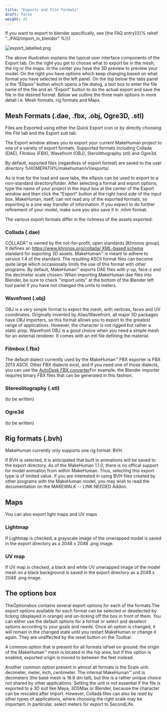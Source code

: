```yaml
---
title: "Exports and file formats"
draft: false
weight: 42
---
```


If you want to export to blender specifically, see [the FAQ entry]({{% relref "../FAQ/import_in_blender" %}})


![export_labelled.png](export_labelled.png)



The above illustration explains the typical user interface components of the Export tab. On the right you get to choose what to export be in the mesh, the rig or the maps. In the center you have the 3D preview to preview your model. On the right you have options which keep changing based on what format you have selected in the left panel. On the top below the tabs panel is the “Ellipsis” button which opens a file dialog, a text box to enter the file name of the file and an “Export” button to do the actual export and save the file in the desired format.
Below we outline the three main options in more detail i.e. Mesh formats, rig formats and Maps.


## Mesh Formats (.dae, .fbx, .obj, Ogre3D, .stl)

Files are Exported using either the Quick Export icon or by directly choosing the File tab and the Export sub tab.

The Export window allows you to export your current MakeHuman project to one of a variety of export formats. Supported formats including Collada (DAE), Filmbox (FBX), Wavefront (OBJ), Sterolithography (stl) and Ogre3d.

By default, exported files (regardless of export format) are saved to the user directory %HOMEPATH%/makehuman/v1/exports/.

As is true for the load and save tabs, the ellipsis can be used to export to a non-standard directory/folder. After selecting a format and export options, type the name of your project in the input box at the center of the Export window and then click the "Export" 
button at the right hand side of the input box. MakeHuman, itself, can not read any of the exported formats, so exporting is a one way transfer of information. If you expect to do further refinement of your model, make sure you also save it in .mhm format.

The various export formats differ in the richness of the assets exported:

### Collada (.dae)

COLLADA™ is owned by the not-for-profit, open standards [Khronos group]. It defines an [https://www.khronos.org/collada/ XML-based schema](http://www.khronos.org/) standard for exporting 3D assets. 
MakeHuman™ is meant to adhere to version 1.4 of the standard. 
The resulting ASCII format files can become quite large which occasionally limits the use of this format with other programs. 
By default, MakeHuman™ exports DAE files with y-up, face-z and the decimeter scale chosen. 
When importing MakeHuman dae files into Blender, be sure to check "import units" at the bottom of the Blender left tool panel if you have not changed the units to meters.

### Wavefront (.obj)

OBJ is a very simple format to export the mesh, with vertices, faces and UV coordinates. Originally invented by Alias/Wavefront, all major 3D packages have OBJ importers, so this format allows you to export to the greatest range of applications. 
However, the character is not rigged but rather a static prop. Wavefront OBJ is a good choice when you need a simple mesh for an external renderer. It comes with an mtl file defining the material.

### Filmbox (.fbx)

The default dialect currently used by the MakeHuman™ FBX exporter is FBX 2013 ASCII. Other FBX dialects exist, and if you need one of those dialects, you can use the [AutoDesk FBX converter](http://www.autodesk.com/products/fbx/overview)For example, the Blender importer requires binary FBX files that can be generated in this fashion.

### Stereolitography (.stl)

(to be written) 

### Ogre3d

(to be written)

## Rig formats (.bvh)

MakeHuman currently only supports one rig format: BVH.

If BVH is selected, it is anticipated that built in animations will be saved to the export directory. As of the MakeHuman 1.1.0, there is no offical support for model animation from within MakeHuman. Thus, selecting this export type is of limited value. 
If you are interested in using BVH files created by other programs with the MakeHuman model, you may wish to read the documentation on the MAKEWALK -- LINK NEEDED Addon.

## Maps

You can also export light maps and UV maps

### Lightmap

If Lightmap is checked, a grayscale image of the unwrapped model is saved in the export directory as a 2048 x 2048 .png image.

### UV map

If UV map is checked, a black and white UV unwrapped image of the model mesh on a black background is saved in the export directory as a 2048 x 2048 .png image.

## The options box
TheOptionsbox contains several export options for each of the formats.The export options available for each format can be selected or deselected by ticking (displayed in orange) and un-ticking off the box in front of them. You can either use the default options for a format or select and deselect options according to your goals and needs. Once an option is changed, it will remain in the changed state until you restart MakeHuman or change it again. They are unaffected by the reset button on the Toolbar.

A common option that is present for all formats isFeet on ground: the origin of the MakeHuman™ mesh is located in the hip area, but if this option is enabled, exported origin is moved to between the feet instead.

Another common option present in almost all formats is the Scale unit: decimeter, meter, inch, centimeter. The internal MakeHuman™ unit is decimeters (the base mesh is 16.8 dm tall), but this is a rather unique choice not shared by other applications. Setting the unit is not essential if the file is exported to a 3D suit like Maya, 3DSMax or Blender, because the character can be rescaled after import. However, Collada files can also be read by other types of applications, where choosing the right scale may be important. In particular, select meters for export to SecondLife.